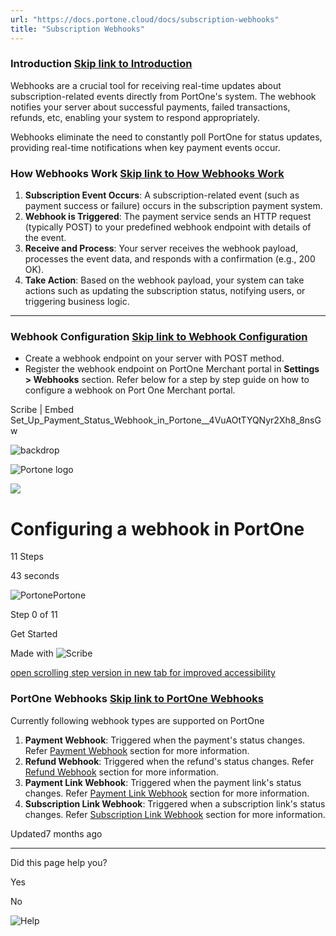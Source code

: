 ```yaml
---
url: "https://docs.portone.cloud/docs/subscription-webhooks"
title: "Subscription Webhooks"
---
```


### Introduction   [Skip link to Introduction](https://docs.portone.cloud/docs/subscription-webhooks\#introduction)

Webhooks are a crucial tool for receiving real-time updates about subscription-related events directly from PortOne's system. The webhook notifies your server about successful payments, failed transactions, refunds, etc, enabling your system to respond appropriately.

Webhooks eliminate the need to constantly poll PortOne for status updates, providing real-time notifications when key payment events occur.

### How Webhooks Work   [Skip link to How Webhooks Work](https://docs.portone.cloud/docs/subscription-webhooks\#how-webhooks-work)

1. **Subscription Event Occurs**: A subscription-related event (such as payment success or failure) occurs in the subscription payment system.
2. **Webhook is Triggered**: The payment service sends an HTTP request (typically POST) to your predefined webhook endpoint with details of the event.
3. **Receive and Process**: Your server receives the webhook payload, processes the event data, and responds with a confirmation (e.g., 200 OK).
4. **Take Action**: Based on the webhook payload, your system can take actions such as updating the subscription status, notifying users, or triggering business logic.

* * *

### Webhook Configuration   [Skip link to Webhook Configuration](https://docs.portone.cloud/docs/subscription-webhooks\#webhook-configuration)

- Create a webhook endpoint on your server with POST method.
- Register the webhook endpoint on PortOne Merchant portal in **Settings > Webhooks** section. Refer below for a step by step guide on how to configure a webhook on Port One Merchant portal.

Scribe \| Embed Set\_Up\_Payment\_Status\_Webhook\_in\_Portone\_\_4VuAOtTYQNyr2Xh8\_8nsGw

![backdrop](https://scribehow.com/images/embedBackdrop.svg)

![Portone logo](https://t1.gstatic.com/faviconV2?client=SOCIAL&type=FAVICON&fallback_opts=TYPE,SIZE,URL&url=https://portone.cloud&size=64)

![](https://t1.gstatic.com/faviconV2?client=SOCIAL&type=FAVICON&fallback_opts=TYPE,SIZE,URL&url=https://portone.cloud&size=64)

# Configuring a webhook in PortOne

11 Steps

43 seconds

![Portone](https://t1.gstatic.com/faviconV2?client=SOCIAL&type=FAVICON&fallback_opts=TYPE,SIZE,URL&url=https://portone.cloud&size=64)Portone

Step 0 of 11

Get Started

Made with
![Scribe](https://scribehow.com/images/logo-slate.svg)

[open scrolling step version in new tab for improved accessibility](https://scribehow.com/shared/Configuring_a_webhook_in_PortOne__4VuAOtTYQNyr2Xh8_8nsGw)

### PortOne Webhooks   [Skip link to PortOne Webhooks](https://docs.portone.cloud/docs/subscription-webhooks\#portone-webhooks)

Currently following webhook types are supported on PortOne

1. **Payment Webhook**: Triggered when the payment's status changes. Refer [Payment Webhook](https://docs.portone.cloud/docs/payment-webhook) section for more information.
2. **Refund Webhook**: Triggered when the refund's status changes. Refer [Refund Webhook](https://docs.portone.cloud/docs/refund-webhook) section for more information.
3. **Payment Link Webhook**: Triggered when the payment link's status changes. Refer [Payment Link Webhook](https://docs.portone.cloud/docs/payment-link-webhook) section for more information.
4. **Subscription Link Webhook**: Triggered when a subscription link's status changes. Refer [Subscription Link Webhook](https://docs.portone.cloud/docs/subscription-link-webhook) section for more information.

Updated7 months ago

* * *

Did this page help you?

Yes

No

![Help](https://cdn.jsdelivr.net/gh/iamport-intl/portone-devx-chatbot-widget@production/public/chat-intro1.svg)